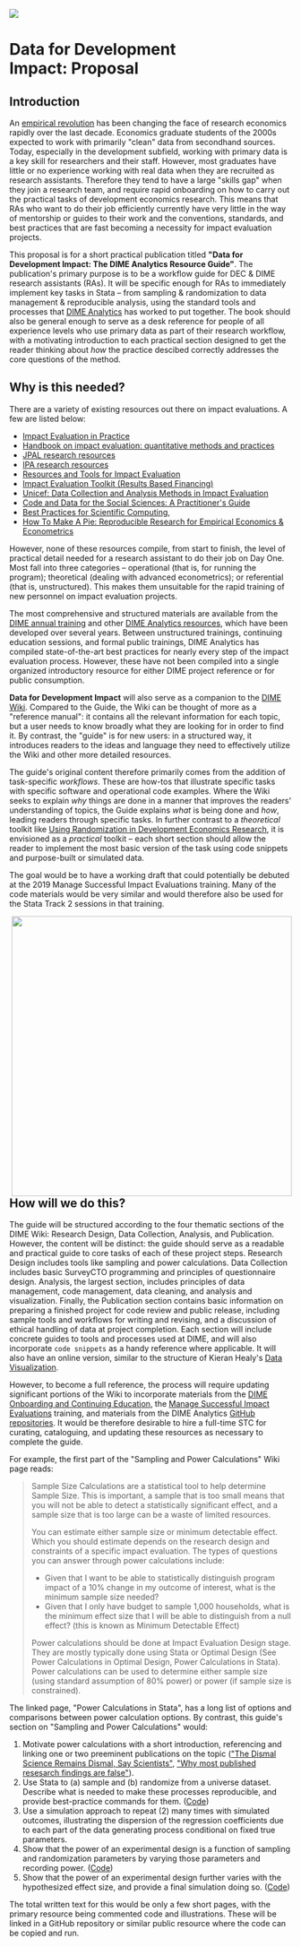 ![](./img/dime.png)

# Data for Development Impact: Proposal

## Introduction

An [empirical revolution](https://www.bloomberg.com/opinion/articles/2018-08-02/how-economics-went-from-philosophy-to-science) has been changing the face of research economics rapidly over the last decade. Economics graduate students of the 2000s expected to work with primarily "clean" data from secondhand sources. Today, especially in the development subfield, working with primary data is a key skill for researchers and their staff. However, most graduates have little or no experience working with real data when they are recruited as research assistants. Therefore they tend to have a large "skills gap" when they join a research team, and require rapid onboarding on how to carry out the practical tasks of development economics research. This means that RAs who want to do their job efficiently currently have very little in the way of mentorship or guides to their work and the conventions, standards, and best practices that are fast becoming a necessity for impact evaluation projects.

This proposal is for a short practical publication titled **"Data for Development Impact: The DIME Analytics Resource Guide"**. The publication's primary purpose is to be a workflow guide for DEC & DIME research assistants (RAs). It will be specific enough for RAs to immediately implement key tasks in Stata – from sampling & randomization to data management & reproducible analysis, using the standard tools and processes that [DIME Analytics](http://worldbank.github.io/dimeanalytics) has worked to put together. The book should also be general enough to serve as a desk reference for people of all experience levels who use primary data as part of their research workflow, with a motivating introduction to each practical section designed to get the reader thinking about *how* the practice descibed correctly addresses the core questions of the method.

## Why is this needed?

There are a variety of existing resources out there on impact evaluations. A few are listed below:

-   [Impact Evaluation in Practice](https://siteresources.worldbank.org/EXTHDOFFICE/Resources/5485726-1295455628620/Impact_Evaluation_in_Practice.pdf)
-   [Handbook on impact evaluation: quantitative methods and practices](https://openknowledge.worldbank.org/bitstream/handle/10986/2693/520990PUB0EPI1101Official0Use0Only1.pdf)
-   [JPAL research resources](https://www.povertyactionlab.org/research-resources)
-   [IPA research resources](https://www.poverty-action.org/researchers/research-resources)
-   [Resources and Tools for Impact Evaluation](https://www.poverty-action.org/sites/default/files/publications/Resources%20and%20Tools%20for%20Impact%20Evaluation.pdf)
-   [Impact Evaluation Toolkit (Results Based Financing)](https://www.rbfhealth.org/resource/impact-evaluation-toolkit-provides-hands-guidance)
-   [Unicef: Data Collection and Analysis Methods in Impact Evaluation](https://www.unicef-irc.org/publications/pdf/brief_10_data_collection_analysis_eng.pdf)
-   [Code and Data for the Social Sciences: A Practitioner's Guide](https://web.stanford.edu/~gentzkow/research/CodeAndData.xhtml)
-   [Best Practices for Scientific Computing](https://journals.plos.org/plosbiology/article?id=10.1371/journal.pbio.1001745),
-   [How To Make A Pie: Reproducible Research for Empirical Economics & Econometrics](https://www.tse-fr.eu/sites/default/files/TSE/documents/doc/wp/2018/wp_tse_933.pdf)

However, none of these resources compile, from start to finish, the level of practical detail needed for a research assistant to do their job on Day One. Most fall into three categories – operational (that is, for running the program); theoretical (dealing with advanced econometrics); or referential (that is, unstructured). This makes them unsuitable for the rapid training of new personnel on impact evaluation projects.

The most comprehensive and structured materials are available from the [DIME annual training](https://osf.io/cyekq/) and other [DIME Analytics resources](https://worldbank.github.io/dimeanalytics/training/), which have been developed over several years. Between unstructured trainings, continuing education sessions, and formal public trainings, DIME Analytics has compiled state-of-the-art best practices for nearly every step of the impact evaluation process. However, these have not been compiled into a single organized introductory resource for either DIME project reference or for public consumption.

**Data for Development Impact** will also serve as a companion to the [DIME Wiki](dimewiki@worldbank.org). Compared to the Guide, the Wiki can be thought of more as a "reference manual": it contains all the relevant information for each topic, but a user needs to know broadly what they are looking for in order to find it. By contrast, the "guide" is for new users: in a structured way, it introduces readers to the ideas and language they need to effectively utilize the Wiki and other more detailed resources.

The guide's original content therefore primarily comes from the addition of task-specific *workflows*. These are how-tos that illustrate specific tasks with specific software and operational code examples. Where the Wiki seeks to explain *why* things are done in a manner that improves the readers' understanding of topics, the Guide explains *what* is being done and *how*, leading readers through specific tasks. In further contrast to a *theoretical* toolkit like [Using Randomization in Development Economics Research](http://economics.mit.edu/files/806), it is envisioned as a *practical* toolkit – each short section should allow the reader to implement the most basic version of the task using code snippets and purpose-built or simulated data.

The goal would be to have a working draft that could potentially be debuted at the 2019 Manage Successful Impact Evaluations training. Many of the code materials would be very similar and would therefore also be used for the Stata Track 2 sessions in that training. 

<img src="./img/experimental-econ.png" alt="" style="width: 500px; float: right;"/>

## How will we do this?

The guide will be structured according to the four thematic sections of the DIME Wiki: Research Design, Data Collection, Analysis, and Publication. However, the content will be distinct: the guide should serve as a readable and practical guide to core tasks of each of these project steps. Research Design includes tools like sampling and power calculations. Data Collection includes basic SurveyCTO programming and principles of questionnaire design. Analysis, the largest section, includes principles of data management, code management, data cleaning, and analysis and visualization. Finally, the Publication section contains basic information on preparing a finished project for code review and public release, including sample tools and workflows for writing and revising, and a discussion of ethical handling of data at project completion. Each section will include concrete guides to tools and processes used at DIME, and will also incorporate `code snippets` as a handy reference where applicable. It will also have an online version, similar to the structure of Kieran Healy's [Data Visualization](http://socviz.co).

However, to become a full reference, the process will require updating significant portions of the Wiki to incorporate materials from the [DIME Onboarding and Continuing Education](https://showcase.dropbox.com/s/DIME-Research-Assistant-Training-Materials-VKuivyxUNY812HXofgr5t), the [Manage Successful Impact Evaluations](https://osf.io/cyekq/) training, and materials from the DIME Analytics [GitHub repositories](https://worldbank.github.io/dimeanalytics/#github-repositories). It would be therefore desirable to hire a full-time STC for curating, cataloguing, and updating these resources as necessary to complete the guide.

For example, the first part of the "Sampling and Power Calculations" Wiki page reads:

> Sample Size
> Calculations are a statistical tool to help determine Sample Size. This is important, a sample that is too small means that you will not be able to detect a statistically significant effect, and a sample size that is too large can be a waste of limited resources.
>
> You can estimate either sample size or minimum detectable effect. Which you should estimate depends on the research design and constraints of a specific impact evaluation. The types of questions you can answer through power calculations include:
> *   Given that I want to be able to statistically distinguish program impact of a 10% change in my outcome of interest, what is the minimum sample size needed?
> *   Given that I only have budget to sample 1,000 households, what is the minimum effect size that I will be able to distinguish from a null effect? (this is known as Minimum Detectable Effect)
>
> Power calculations should be done at Impact Evaluation Design stage. They are mostly typically done using Stata or Optimal Design (See Power Calculations in Optimal Design, Power Calculations in Stata). Power calculations can be used to determine either sample size (using standard assumption of 80% power) or power (if sample size is constrained).

The linked page, "Power Calculations in Stata", has a long list of options and comparisons between power calculation options. By contrast, this guide's section on "Sampling and Power Calculations" would:

1.  Motivate power calculations with a short introduction, referencing and linking one or two preeminent publications on the topic (["The Dismal Science Remains Dismal, Say Scientists"](https://www.wired.com/story/econ-statbias-study/), ["Why most published resesarch findings are false"](https://www.ncbi.nlm.nih.gov/pmc/articles/PMC1182327/)).
2.  Use Stata to (a) sample and (b) randomize from a universe dataset. Describe what is needed to make these processes reproducible, and provide best-practice commands for them. ([Code](https://github.com/bbdaniels/dime-msie-track2-solutions/blob/master/DataWork/Lab5/Dofiles/Analysis/lab5-randomization1.do))
3.  Use a simulation approach to repeat (2) many times with simulated outcomes, illustrating the dispersion of the regression coefficients due to each part of the data generating process conditional on fixed true parameters.
4.  Show that the power of an experimental design is a function of sampling and randomization parameters by varying those parameters and recording power. ([Code](https://gist.github.com/bbdaniels/774d5e5e31f32b74ec91bcb914453ae1))
5.  Show that the power of an experimental design further varies with the hypothesized effect size, and provide a final simulation doing so. ([Code](https://gist.github.com/bbdaniels/774d5e5e31f32b74ec91bcb914453ae1))

The total written text for this would be only a few short pages, with the primary resource being commented code and illustrations. These will be linked in a GitHub repository or similar public resource where the code can be copied and run.
